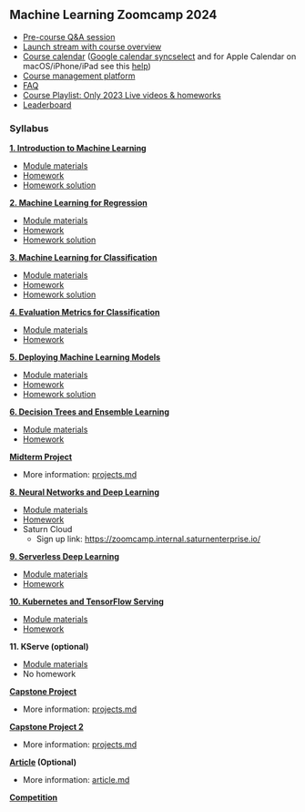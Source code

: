 ## Machine Learning Zoomcamp 2024

* [Pre-course Q&A session](https://www.youtube.com/watch?v=a7phcSmuNY0)
* [Launch stream with course overview](https://www.youtube.com/watch?v=8wuR_Oz-to0)
* [Course calendar](https://calendar.google.com/calendar/u/0/r?cid=cGtjZ2tkbGc1OG9yb2lxa2Vwc2g4YXMzMmNAZ3JvdXAuY2FsZW5kYXIuZ29vZ2xlLmNvbQ&pli=1) ([Google calendar syncselect](https://www.google.com/calendar/syncselect) and for Apple Calendar on macOS/iPhone/iPad see this [help](https://support.google.com/calendar/answer/99358?hl=en&co=GENIE.Platform=Desktop))
* [Course management platform](https://courses.datatalks.club/ml-zoomcamp-2024/)
* [FAQ](https://docs.google.com/document/d/1LpPanc33QJJ6BSsyxVg-pWNMplal84TdZtq10naIhD8/edit#)
* [Course Playlist: Only 2023 Live videos & homeworks](https://www.youtube.com/playlist?list=PL3MmuxUbc_hJoui-E7wf2r5wWgET3MMZt)
* [Leaderboard](https://courses.datatalks.club/ml-zoomcamp-2024/leaderboard)

### Syllabus

[**1. Introduction to Machine Learning**](01-intro/)

* [Module materials](../../01-intro)
* [Homework](01-intro/homework.md)
* [Homework solution](01-intro/homework_1.ipynb)

[**2. Machine Learning for Regression**](02-regression/)

* [Module materials](../../02-regression)
* [Homework](02-regression/homework.md)
* [Homework solution](02-regression/homework.ipynb)

[**3. Machine Learning for Classification**](03-classification/)

* [Module materials](../../03-classification)
* [Homework](03-classification/homework.md)
* [Homework solution](03-classification/homework_3.ipynb)

[**4. Evaluation Metrics for Classification**](04-evaluation/)

* [Module materials](../../04-evaluation)
* [Homework](04-evaluation/homework.md)

[**5. Deploying Machine Learning Models**](05-deployment/)

* [Module materials](../../05-deployment)
* [Homework](05-deployment/homework.md)
* [Homework solution](05-deployment/homework/)

[**6. Decision Trees and Ensemble Learning**](06-trees/)

* [Module materials](../../06-trees)
* [Homework](06-trees/homework.md)

[**Midterm Project**](projects.md#midterm-project)

* More information: [projects.md](projects.md#midterm-project)


[**8. Neural Networks and Deep Learning**](08-deep-learning/)

* [Module materials](../../08-deep-learning)
* [Homework](08-deep-learning/homework.md)
* Saturn Cloud
  * Sign up link: https://zoomcamp.internal.saturnenterprise.io/


[**9. Serverless Deep Learning**](09-serverless/)

* [Module materials](../../09-serverless)
* [Homework](09-serverless/homework.md)


[**10. Kubernetes and TensorFlow Serving**](10-kubernetes/)

* [Module materials](../../10-kubernetes)
* [Homework](10-kubernetes/homework.md)


**11. KServe (optional)**

* [Module materials](../../11-kserve)
* No homework

[**Capstone Project**](projects.md#capstone-1)

* More information: [projects.md](projects.md#capstone-1)


[**Capstone Project 2**](projects.md#capstone-2)

* More information: [projects.md](projects.md#capstone-2)


**[Article](article.md) (Optional)**

* More information: [article.md](article.md)


[**Competition**](https://www.kaggle.com/competitions/ml-zoomcamp-2024-competition/)
